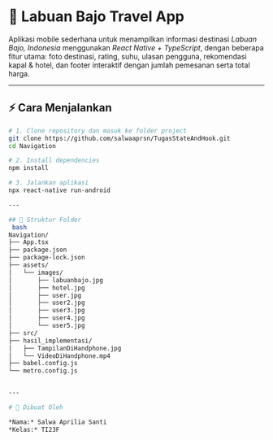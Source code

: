 # 🌴 Labuan Bajo Travel App

Aplikasi mobile sederhana untuk menampilkan informasi destinasi *Labuan Bajo, Indonesia* menggunakan *React Native + TypeScript*, dengan beberapa fitur utama: foto destinasi, rating, suhu, ulasan pengguna, rekomendasi kapal & hotel, dan footer interaktif dengan jumlah pemesanan serta total harga.

---

## ⚡ Cara Menjalankan
```bash
# 1. Clone repository dan masuk ke folder project
git clone https://github.com/salwaaprsn/TugasStateAndHook.git
cd Navigation

# 2. Install dependencies
npm install      

# 3. Jalankan aplikasi
npx react-native run-android

---

## 📂 Struktur Folder
 bash
Navigation/
├── App.tsx
├── package.json
├── package-lock.json
├── assets/
│   └── images/
│       ├── labuanbajo.jpg
│       ├── hotel.jpg
│       ├── user.jpg
│       ├── user2.jpg
│       ├── user3.jpg
│       ├── user4.jpg
│       └── user5.jpg
├── src/
├── hasil_implementasi/
│   ├── TampilanDiHandphone.jpg
│   └── VideoDiHandphone.mp4
├── babel.config.js
└── metro.config.js


---

# 📝 Dibuat Oleh

*Nama:* Salwa Aprilia Santi  
*Kelas:* TI23F
